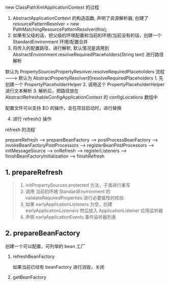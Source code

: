 # 


new ClassPathXmlApplicationContext 的过程

1. AbstractApplicationContext 的构造函数, 声明了资源解析器, 创建了 resourcePatternResolver = new PathMatchingResourcePatternResolver(this); 
2. 如果有父级的话，把父级的环境配置和当前的环境(当前没有的话，创建一个 StandardEnvironment 环境)配置合并
3. 将传入的配置路径，进行解析, 默认情况是调用到 AbstractEnvironment.resolveRequiredPlaceholders(String text) 进行路径解析

默认为 PropertySourcesPropertyResolver.resolveRequiredPlaceholders 流程  ---> 默认为 AbstractPropertyResolver的resolveRequiredPlaceholders
	1. 先创建一个 PropertyPlaceholderHelper
	2. 调用这个 PropertyPlaceholderHelper 进行文本解析
	3. 解析后，把路径放在 AbstractRefreshableConfigApplicationContext 的 configLocations 数组中

配置文件可以支持 ${} 的操作，会在项目启动时，进行替换

4. 进行 refresh() 操作
	
refresh 的流程

prepareRefresh  --> prepareBeanFactory -->  postProcessBeanFactory -->  invokeBeanFactoryPostProcessors -->  registerBeanPostProcessors -->
initMessageSource -->  onRefresh -->  registerListeners -->  finishBeanFactoryInitialization -->  finishRefresh


## 1. prepareRefresh 

>1. initPropertySources  protected 方法，子类进行重写
>2. 调用 当前的环境  StandardEnvironment 的 validateRequiredProperties 进行必要属性的校验
>3. 如果 earlyApplicationListeners 为空，创建 earlyApplicationListeners 然后放入 ApplicationListener 应用监听器
>4. 声明 earlyApplicationEvents 事件监听器列表

## 2. prepareBeanFactory

创建一个可以配置，可列举的 bean 工厂


1. refreshBeanFactory
	
	如果当前已经有 beanFactory 进行消毁，关闭



2. getBeanFactory

